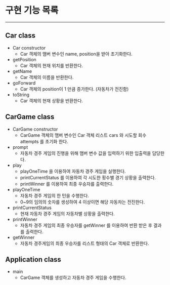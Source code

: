 # 구현 기능 목록

---
## Car class

- Car constructor
  - Car 객체의 맴버 변수인 name, position을 받아 초기화한다.
- getPosition
  - Car 객체의 현재 위치를 반환한다.
- getName
  - Car 객체의 이름을 반환한다.
- goForward
  - Car 객체의 position이 1 만큼 증가한다. (자동차가 전진함)
- toString
  - Car 객체의 현재 상황을 반환한다.
## CarGame class

- CarGame constructor
  - CarGame 객체의 맴버 변수인 Car 객체 리스트 cars 와 시도할 회수 attempts 를 초기화 한다. 
- prompt
  - 자동차 경주 게임의 진행을 위해 맴버 변수 값을 입력하기 위한 입출력을 담당한다.
- play
  - playOneTime 을 이용하여 자동차 경주 게임을 실행한다.
  - printCurrentStatus 를 이용하여 각 시도한 횟수별 경기 상황을 출력한다.
  - printWinner 를 이용하여 최종 우승자를 출력한다. 
- playOneTime
  - 자동차 경주 게임의 한 턴을 수행한다.
  - 0~9의 임의의 숫자를 생성하여 4 이상이면 해당 자동차는 전진한다.
- printCurrentStatus
  - 현재 자동차 경주 게임의 자동차별 상황을 출력한다.
- printWinner
  - 자동차 경주 게임의 최종 우승자를 getWinner 를 이용하여 반환 받은 후 결과를 출력한다. 
- getWinner
  - 자동차 경주게임의 최종 우승자를 리스트 형태의 Car 객체로 반환한다.

## Application class

- main
  - CarGame 객체를 생성하고 자동차 경주 게임을 수행한다.
